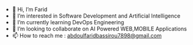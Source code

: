 - 👋 Hi, I’m Farid
- 👀 I’m interested in Software Development and Artificial Intelligence
- 🌱 I’m currently learning DevOps Engineering
- 💞️ I’m looking to collaborate on AI Powered WEB,MOBILE Applications
- 📫 How to reach me : abdoulfaridbassirou7898@gmail.com

<!---
baafbass/baafbass is a ✨ special ✨ repository because its `README.md` (this file) appears on your GitHub profile.
You can click the Preview link to take a look at your changes.
--->
